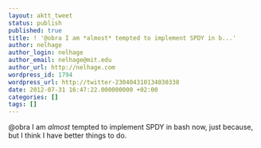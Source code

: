 ```yaml
---
layout: aktt_tweet
status: publish
published: true
title: ! '@obra I am *almost* tempted to implement SPDY in b...'
author: nelhage
author_login: nelhage
author_email: nelhage@mit.edu
author_url: http://nelhage.com
wordpress_id: 1794
wordpress_url: http://twitter-230404310134030338
date: 2012-07-31 16:47:22.000000000 +02:00
categories: []
tags: []
---
```

@obra I am *almost* tempted to implement SPDY in bash now, just because, but I think I have better things to do.
